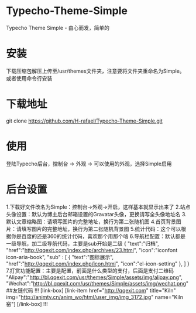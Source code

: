 # Typecho-Theme-Simple
Typecho Theme Simple - 由心而发，简单的


# 安装

下载压缩包解压上传至/usr/themes文件夹，注意要将文件夹重命名为Simple。
或者使用命令行安装

# 下载地址
git clone https://github.com/H-rafael/Typecho-Theme-Simple.git

# 使用
登陆Typecho后台，控制台 -> 外观 -> 可以使用的外观，选择Simple启用

# 后台设置
1.下载好文件改名为Simple：控制台->外观->开启，这样基本就显示出来了
2.站点头像设置：默认为博主后台邮箱设置的Gravatar头像，更换请写全头像地址名
3.默认文章缩略图：请填写图片的完整地址，换行为第二张随机图
4.首页背景图片：请填写图片的完整地址，换行为第二张随机背景图
5.统计代码：这个可以根据你是百度的还是360的统计代码，喜欢那个用那个咯
6.导航栏配置：默认都是一级导航，加二级导航代码，主要是sub开始是二级
{
    "text":"归档",
    "href":"http://qqexit.com/index.php/archives/23.html",
    "icon":"iconfont icon-aria-book",
    "sub" : [
        {
            "text":"图标展示",
            "href":"http://qqexit.com/index.php/icon.html",
            "icon":"el-icon-setting"
        },
    ]
}
7.打赏功能配置：主要是配置，前面是什么类型的支付，后面是支付二维码
    "Alipay":"http://bl.qqexit.com/usr/themes/Simple/assets/img/alipay.png",
    "Wechat":"http://bl.qqexit.com/usr/themes/Simple/assets/img/wechat.png"
##友链代码
!!!
[link-box]
[link-item href="http://qqexit.com" title="Kiln" img="http://animtv.cn/anim_wo/html/user_img/img_3172.jpg" name="Kiln窑"]
[/link-box]
!!!

